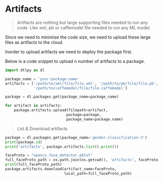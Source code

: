 # Artifacts
> Artifacts are nothing but large supporting files needed to run any code. Like xml, pb or caffemodel file needed to run any ML model.

Since we need to minimise the code size, we need to upload these large files as artifacts to the cloud.

Inorder to upload artifacts we need to deploy the package first.

Below is a code snippet to upload n number of artifacts to a package.

```python
import dtlpy as dl

package_name = 'your-package-name'
artifacts = ['/path/to/xml/file/file.xml', '/path/to/pb/file/file.pb',
             '/path/to/caffemodel/file/file.caffemodel']

package = dl.packages.get(package_name=package_name)

for artifact in artifacts:
    package.artifacts.upload(filepath=artifact,
                            package=package,
                            package_name=package.name)
```

> List & Download artifacts

```python
package = dl.packages.get(package_name='gender-classification-3')
print(package.id)
print('artifacts', package.artifacts.list().print())

faceProto = "opencv_face_detector.pbtxt"
full_faceProto_path = os.path.join(os.getcwd(), 'artifacts', faceProto)
print(full_faceProto_path)
package.artifacts.download(artifact_name=faceProto, 
                           local_path=full_faceProto_path)
```